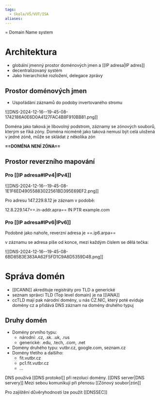 ```yaml
---
tags:
  - škola/VŠ/VUT/ISA
aliases:
---
```

= Domain Name system

# Architektura
- globální jmenný prostor doménových jmen a [[IP adresa|IP adres]]
- decentralizovaný systém
- Jako hierarchické rozložení, delegace zprávy
## Prostor doménových jmen
- Uspořádání záznamů do podoby invertovaného stromu

![[DNS-2024-12-16--19-45-08-1742186A0E6D0A4127FAC4B8F910BB81.png]]

Doména jako taková je libovolný podstrom, záznamy se zónových souborů, kterým se říká zóny. Doména nicméně jako taková nemusí být celá uložená v jedné zóně, může se skládat z několika zón

**==DOMÉNA NENÍ ZÓNA==**
## Prostor reverzního mapování
### Pro [[IP adresa#IPv4|IPv4]]
![[DNS-2024-12-16--19-45-08-1E1F6ED49055883022561BD395E69EF2.png]]

Pro adresu 147.229.8.12 je záznam v podobě:

12.8.229.147==.in-addr.apra== IN PTR example.com

### Pro [[IP adresa#IPv6|IPv6]]

Podobné jako nahoře, reverzní adresa je ==.ip6.arpa==

v záznamu se adresa píše od konce, mezi každým číslem se dělá tečka:

![[DNS-2024-12-16--19-45-08-6BD85B3E383AA62F5FD1C9A8D5359D4B.png]]

# Správa domén
- [[ICANN]] akredituje registráty pro TLD a generické
- seznam správci TLD (Top level domain) je na [[IANA]]
- ccTLD mají pak národní domény, u nás CZ.NIC, který poté eviduje domény cz a přidává DNS záznam na domény druhého typuj
## Druhy domén
- Domény prvního typu:
	- národní: .cz, .sk. .uk, .rus
	- generické: .edu, .tech, .com, .net
- Domény druhého typu: vutbr.cz, google.com, seznam.cz
- Domény třetího a dalšího:
	- fit.vutbr.cz
	- pc1.fit.vutbr.cz
	- ...

DNS používá [[DNS protokol]] při rezoluci domény. [[DNS server|DNS servery]] Mezi sebou komunikují při přenosu [[Zónový soubor|zón]]

Pro zajištění důvěryhodnosti lze použít [[DNSSEC]]


